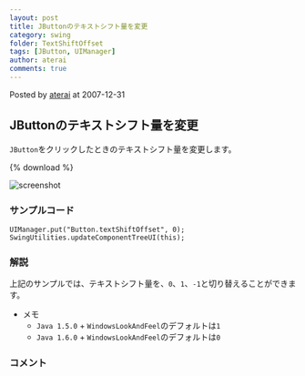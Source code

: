 ```yaml
---
layout: post
title: JButtonのテキストシフト量を変更
category: swing
folder: TextShiftOffset
tags: [JButton, UIManager]
author: aterai
comments: true
---
```


Posted by [aterai](http://terai.xrea.jp/aterai.html) at 2007-12-31

## JButtonのテキストシフト量を変更
`JButton`をクリックしたときのテキストシフト量を変更します。

{% download %}

![screenshot](https://lh6.googleusercontent.com/_9Z4BYR88imo/TQTVR92SsdI/AAAAAAAAAnY/_wKFJTNu2oY/s800/TextShiftOffset.png)

### サンプルコード
<pre class="prettyprint"><code>UIManager.put("Button.textShiftOffset", 0);
SwingUtilities.updateComponentTreeUI(this);
</code></pre>

### 解説
上記のサンプルでは、テキストシフト量を、`0`、`1`、`-1`と切り替えることができます。

- メモ
    - `Java 1.5.0` + `WindowsLookAndFeel`のデフォルトは`1`
    - `Java 1.6.0` + `WindowsLookAndFeel`のデフォルトは`0`

<!-- dummy comment line for breaking list -->

### コメント
